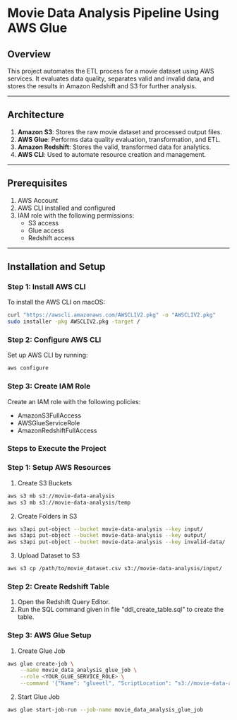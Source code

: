 # Movie Data Analysis Pipeline Using AWS Glue

## Overview

This project automates the ETL process for a movie dataset using AWS services. It evaluates data quality, separates valid and invalid data, and stores the results in Amazon Redshift and S3 for further analysis.

---

## Architecture

1. **Amazon S3**: Stores the raw movie dataset and processed output files.
2. **AWS Glue**: Performs data quality evaluation, transformation, and ETL.
3. **Amazon Redshift**: Stores the valid, transformed data for analytics.
4. **AWS CLI**: Used to automate resource creation and management.

---

## Prerequisites

1. AWS Account
2. AWS CLI installed and configured
3. IAM role with the following permissions:
    - S3 access
    - Glue access
    - Redshift access

---

## Installation and Setup

### Step 1: Install AWS CLI

To install the AWS CLI on macOS:
```bash
curl "https://awscli.amazonaws.com/AWSCLIV2.pkg" -o "AWSCLIV2.pkg"
sudo installer -pkg AWSCLIV2.pkg -target /
```

### Step 2: Configure AWS CLI

Set up AWS CLI by running:
```bash
aws configure
```

### Step 3: Create IAM Role

Create an IAM role with the following policies:
- AmazonS3FullAccess
- AWSGlueServiceRole
- AmazonRedshiftFullAccess


### Steps to Execute the Project

### Step 1: Setup AWS Resources

1. Create S3 Buckets
```bash
aws s3 mb s3://movie-data-analysis
aws s3 mb s3://movie-data-analysis/temp
```

2. Create Folders in S3
```bash
aws s3api put-object --bucket movie-data-analysis --key input/
aws s3api put-object --bucket movie-data-analysis --key output/
aws s3api put-object --bucket movie-data-analysis --key invalid-data/
```

3. Upload Dataset to S3
```bash
aws s3 cp /path/to/movie_dataset.csv s3://movie-data-analysis/input/
```


### Step 2: Create Redshift Table
1. Open the Redshift Query Editor.
2. Run the SQL command given in file "ddl_create_table.sql" to create the table.


### Step 3: AWS Glue Setup

1. Create Glue Job
```bash
aws glue create-job \
    --name movie_data_analysis_glue_job \
    --role <YOUR_GLUE_SERVICE_ROLE> \
    --command '{"Name": "glueetl", "ScriptLocation": "s3://movie-data-analysis/scripts/glue_job_script.py", "PythonVersion": "3"}'
```

2. Start Glue Job
```bash
aws glue start-job-run --job-name movie_data_analysis_glue_job
```